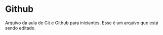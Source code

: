 # Github

Arquivo da aula de Git e Github para iniciantes.
Esse é um arquivo que está sendo editado.

